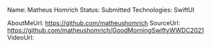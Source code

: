 Name: Matheus Homrich
Status: Submitted
Technologies: SwiftUI

AboutMeUrl: https://github.com/matheushomrich
SourceUrl: https://github.com/matheushomrich/GoodMorningSwiftyWWDC2021
VideoUrl:

<!---
EXAMPLE
Name: John Appleseed
Status: Submitted <or> Winner <or> Distinguished <or> Rejected
Technologies: SwiftUI, RealityKit, CoreGraphic

AboutMeUrl: https://linkedin.com/in/johnappleseed
SourceUrl: https://github.com/johnappleseed/wwdc2025
VideoUrl: https://youtu.be/ABCDE123456
-->
